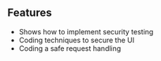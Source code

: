 ## Features

* Shows how to implement security testing
* Coding techniques to secure the UI
* Coding a safe request handling




